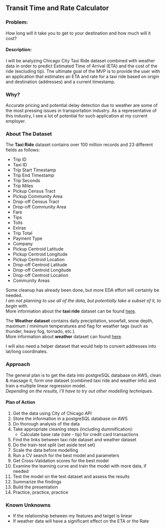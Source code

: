 ## Transit Time and Rate Calculator

### Problem:
How long will it take you to get to your destination and how much will it cost?

#### Description:
I will be analyzing Chicago City Taxi Ride dataset combined with weather data in order to predict Estimated Time of Arrival (ETA) and the cost of the ride (excluding tip). The ultimate goal of the MVP is to provide the user with an application that estimates an ETA and rate for a taxi ride based on origin and destination (addresses) and a current timestamp.

### Why?
Accurate pricing and potential delay detection due to weather are some of the most pressing issues in transportation industry. As a representative of this industry, I see a lot of potential for such application at my current employer.

### About The Dataset
The **Taxi Ride** dataset contains over 100 million records and 23 different fields as follows:
* Trip ID
* Taxi ID
* Trip Start Timestamp
* Trip End Timestamp
* Trip Seconds
* Trip Miles
* Pickup Census Tract
* Pickup Community Area
* Drop-off Census Tract
* Drop-off Community Area
* Fare
* Tips
* Tolls
* Extras
* Trip Total
* Payment Type
* Company
* Pickup Centroid Latitude
* Pickup Centroid Longitude
* Pickup Centroid Location
* Drop-off Centroid Latitude
* Drop-off Centroid Longitude
* Drop-off Centroid Location
* Community Areas

Some cleanup has already been done, but more EDA effort will certainly be needed.  
*I am not planning to use all of the data, but potentially take a subset of it, to begin with.*  
More information about the **taxi ride** dataset can be found [here](https://digital.cityofchicago.org/index.php/chicago-taxi-data-released/).

The **Weather dataset** contains daily precipitation, snowfall, snow depth, maximum / minimum temperatures and flag for weather tags (such as thunder, heavy fog, tornado, etc.).  
More information about **weather** dataset can found [here](https://www.ncdc.noaa.gov/).

I will also need a helper dataset that would help to convert addresses into lat/long coordinates.

### Approach
The general plan is to get the data into postgreSQL database on AWS, clean & massage it, form one dataset (combined taxi ride and weather info) and train a multiple linear regression model.  
*Depending on the results, I'll have to try out other modelling techniques.*

#### Plan of Action
1. Get the data using City of Chicago API
2. Store the information in a postgreSQL database on AWS
3. Do thorough analysis of the data
4. Take appropriate cleaning steps (including dummification):
    * Calculate base rate (rate - tip) for credit card transactions
5. Find the links between taxi ride dataset and weather dataset
6. Do the train-test split (set aside test set)
7. Scale the data before modelling
8. Run a CV search for the best model and parameters
9. Get Cross-Validation scores for the best model
10. Examine the learning curve and train the model with more data, if needed
11. Test the model on the test dataset and assess the results
12. Summarize the findings
13. Build the presentation
14. Practice, practice, practice

### Known Unknowns
* If the relationship between my features and target is linear
* If weather data will have a significant effect on the ETA or the Rate
